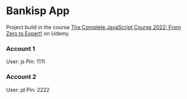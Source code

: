 # Bankisp App

Project build in the course [The Complete JavaScript Course 2022: From Zero to Expert!](https://www.udemy.com/course/the-complete-javascript-course/) on Udemy.

### Account 1

User: js
Pin: 1111

### Account 2

User: jd
Pin: 2222
